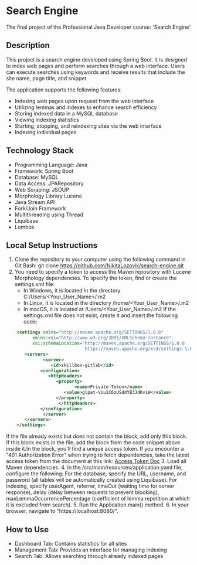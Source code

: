# Search Engine

The final project of the Professional Java Developer course: 'Search Engine'

## Description

This project is a search engine developed using Spring Boot. It is designed to index web pages and perform searches through a web interface. Users can execute searches using keywords and receive results that include the site name, page title, and snippet.

The application supports the following features:
- Indexing web pages upon request from the web interface
- Utilizing lemmas and indexes to enhance search efficiency
- Storing indexed data in a MySQL database
- Viewing indexing statistics
- Starting, stopping, and reindexing sites via the web interface
- Indexing individual pages

## Technology Stack

- Programming Language: Java
- Framework: Spring Boot
- Database: MySQL
- Data Access: JPARepository
- Web Scraping: JSOUP
- Morphology Library Lucene
- Java Stream API
- Fork/Join Framework
- Multithreading using Thread
- Liquibase
- Lombok

## Local Setup Instructions

1. Clone the repository to your computer using the following command in Git Bash:
	git clone https://github.com/NikitaLozovik/search-engine.git
2. You need to specify a token to access the Maven repository with Lucene Morphology dependencies. To specify the token, find or create the settings.xml file:
	- In Windows, it is located in the directory C:/Users/<Your_User_Name>/.m2
	- In Linux, it is located in the directory /home/<Your_User_Name>/.m2
	- In macOS, it is located at /Users/<Your_User_Name>/.m2
If the settings.xml file does not exist, create it and insert the following code:
``` xml
	<settings xmlns="http://maven.apache.org/SETTINGS/1.0.0"
          xmlns:xsi="http://www.w3.org/2001/XMLSchema-instance"
          xsi:schemaLocation="http://maven.apache.org/SETTINGS/1.0.0
                              https://maven.apache.org/xsd/settings-1.0.0.xsd">
 	   <servers>
    	      <server>
      	         <id>skillbox-gitlab</id>
      		 <configuration>
        	    <httpHeaders>
        	       <property>
            	          <name>Private-Token</name>
            		  <value>glpat-Viu1C6oUSddYB3JdKviW</value>
          	       </property>
                    </httpHeaders>
      		 </configuration>
    	      </server>
  	   </servers>
	</settings>
```
If the file already exists but does not contain the <servers> block, add only this block. If this block exists in the file, add the <server> block from the code snippet above inside it.In the <value> block, you'll find a unique access token. If you encounter a "401 Authorization Error" when trying to fetch dependencies, take the latest access token from the document at this link: [Access Token Doc](https://docs.google.com/document/d/1rb0ysFBLQltgLTvmh-ebaZfJSI7VwlFlEYT9V5_aPjc)
3. Load all Maven dependencies.
4. In the /src/main/resources/application.yaml file, configure the following:
For the database, specify the URL, username, and password (all tables will be automatically created using Liquibase).
For indexing, specify userAgent, referrer, timeOut (waiting time for server response), delay (delay between requests to prevent blocking), maxLemmaOccurrencePercentage (coefficient of lemma repetition at which it is excluded from search).
5. Run the Application.main() method.
6. In your browser, navigate to "https://localhost:8080/".

## How to Use

- Dashboard Tab: Contains statistics for all sites
- Management Tab: Provides an interface for managing indexing
- Search Tab: Allows searching through already indexed pages

